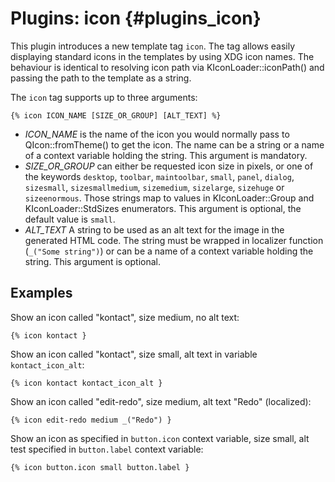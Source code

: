 # Plugins: icon {#plugins_icon}

This plugin introduces a new template tag `icon`. The tag allows easily displaying
standard icons in the templates by using XDG icon names. The behaviour is identical
to resolving icon path via KIconLoader::iconPath() and passing the path to the
template as a string.

The `icon` tag supports up to three arguments:

    {% icon ICON_NAME [SIZE_OR_GROUP] [ALT_TEXT] %}

* *ICON_NAME* is the name of the icon you would normally pass to QIcon::fromTheme()
  to get the icon. The name can be a string or a name of a context variable holding
  the string. This argument is mandatory.
* *SIZE_OR_GROUP* can either be requested icon size in pixels, or one of the keywords
  `desktop`, `toolbar`, `maintoolbar`, `small`, `panel`, `dialog`, `sizesmall`, `sizesmallmedium`,
  `sizemedium`, `sizelarge`, `sizehuge` or `sizeenormous`. Those strings map to values
  in KIconLoader::Group and KIconLoader::StdSizes enumerators. This argument is optional,
  the default value is `small`.
* *ALT_TEXT* A string to be used as an alt text for the image
   in the generated HTML code. The string must be wrapped in
   localizer function (`_("Some string")`) or can be a name of a context
   variable holding the string. This argument is optional.

## Examples

Show an icon called "kontact", size medium, no alt text:

    {% icon kontact }

Show an icon called "kontact", size small, alt text in variable `kontact_icon_alt`:

    {% icon kontact kontact_icon_alt }

Show an icon called "edit-redo", size medium, alt text "Redo" (localized):

    {% icon edit-redo medium _("Redo") }

Show an icon as specified in `button.icon` context variable, size small,
alt test specified in `button.label` context variable:

    {% icon button.icon small button.label }

